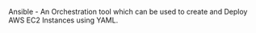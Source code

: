 Ansible - An Orchestration tool which can be used to create and Deploy AWS EC2 Instances using YAML.
